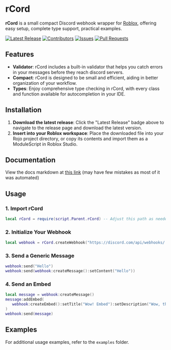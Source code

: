 # rCord

**rCord** is a small compact Discord webhook wrapper for [Roblox](https://devforum.roblox.com/t/rcord-v101-a-discord-webhook-api-wrapper-for-roblox/3253045), offering easy setup, complete type support, practical examples.

[![Latest Release](https://img.shields.io/github/v/release/GarandDev/rcord)](https://github.com/GarandDev/rcord/releases/latest)
[![Contributors](https://img.shields.io/github/contributors/GarandDev/rcord)](https://github.com/GarandDev/rcord/graphs/contributors)
[![Issues](https://img.shields.io/github/issues/GarandDev/rcord)](https://github.com/GarandDev/rcord/issues)
[![Pull Requests](https://img.shields.io/github/issues-pr/GarandDev/rcord)](https://github.com/GarandDev/rcord/pulls)

## Features
* **Validator**: rCord includes a built-in validator that helps you catch errors in your messages before they reach discord servers.
* **Compact**: rCord is designed to be small and efficient, aiding in better organization of your workflow.
* **Types**: Enjoy comprehensive type checking in rCord, with every class and function available for autocompletion in your IDE.

## Installation

1. **Download the latest release**: Click the "Latest Release" badge above to navigate to the release page and download the latest version.
2. **Insert into your Roblox workspace**: Place the downloaded file into your Rojo project directory, or copy its contents and import them as a ModuleScript in Roblox Studio.

## Documentation
View the docs markdown at [this link](https://github.com/GarandDev/rcord/blob/main/DOCS.md) (may have few mistakes as most of it was automated)

## Usage

### 1. Import rCord
```lua
local rCord = require(script.Parent.rCord) -- Adjust this path as needed
```

### 2. Initialize Your Webhook
```lua
local webhook = rCord.createWebhook("https://discord.com/api/webhooks/.../...") -- Replace with your webhook URL
```

### 3. Send a Generic Message
```lua
webhook:send("Hello")
webhook:send(webhook:createMessage():setContent("Hello"))
```

### 4. Send an Embed
```lua
local message = webhook:createMessage()
message:addEmbed(
   webhook:createEmbed():setTitle("Wow! Embed"):setDescription("Wow, this is real")
)
webhook:send(message)
```

## Examples
For additional usage examples, refer to the `examples` folder.
